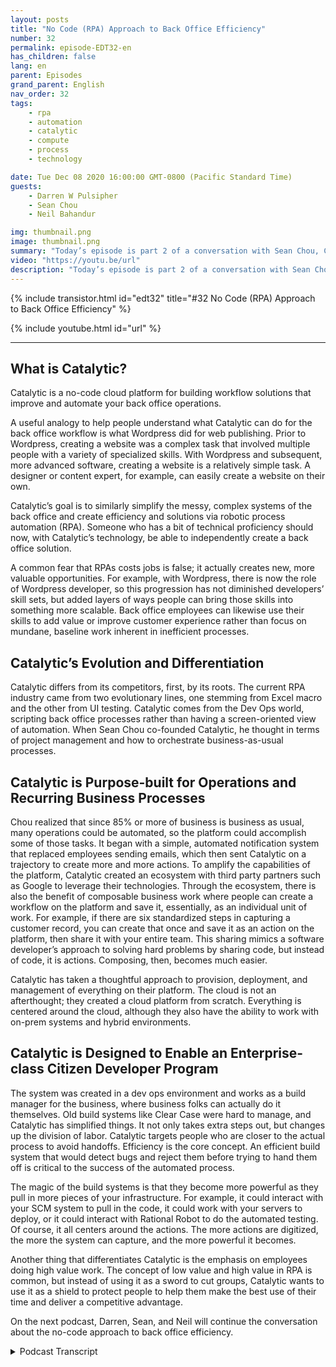 ```yaml
---
layout: posts
title: "No Code (RPA) Approach to Back Office Efficiency"
number: 32
permalink: episode-EDT32-en
has_children: false
lang: en
parent: Episodes
grand_parent: English
nav_order: 32
tags:
    - rpa
    - automation
    - catalytic
    - compute
    - process
    - technology

date: Tue Dec 08 2020 16:00:00 GMT-0800 (Pacific Standard Time)
guests:
    - Darren W Pulsipher
    - Sean Chou
    - Neil Bahandur

img: thumbnail.png
image: thumbnail.png
summary: "Today’s episode is part 2 of a conversation with Sean Chou, Catalytic CEO, and Neil Bahadur, Catalytic Head of Partnerships. They talk with Darren about their no-code approach to back office efficiency with a platform that utilizes RPA and AI technology."
video: "https://youtu.be/url"
description: "Today’s episode is part 2 of a conversation with Sean Chou, Catalytic CEO, and Neil Bahadur, Catalytic Head of Partnerships. They talk with Darren about their no-code approach to back office efficiency with a platform that utilizes RPA and AI technology."
---
```


<div>
{% include transistor.html id="edt32" title="#32 No Code (RPA) Approach to Back Office Efficiency" %}

{% include youtube.html id="url" %}
</div>

---

## What is Catalytic?

Catalytic is a no-code cloud platform for building workflow solutions that improve and automate your back office operations.

A useful analogy to help people understand what Catalytic can do for the back office workflow is what Wordpress did for web publishing. Prior to Wordpress, creating a website was a complex task that involved multiple people with a variety of specialized skills. With Wordpress and subsequent, more advanced software, creating a website is a relatively simple task. A designer or content expert, for example, can easily create a website on their own.

Catalytic’s goal is to similarly simplify the messy, complex systems of the back office and create efficiency and solutions via robotic process automation (RPA). Someone who has a bit of technical proficiency should now, with Catalytic’s technology, be able to independently create a back office solution.

A common fear that RPAs costs jobs is false; it actually creates new, more valuable opportunities. For example, with Wordpress, there is now the role of Wordpress developer, so this progression has not diminished developers’ skill sets, but added layers of ways people can bring those skills into something more scalable. Back office employees can likewise use their skills to add value or improve customer experience rather than focus on mundane, baseline work inherent in inefficient processes.

## Catalytic’s Evolution and Differentiation

Catalytic differs from its competitors, first, by its roots. The current RPA industry came from two evolutionary lines, one stemming from Excel macro and the other from UI testing. Catalytic comes from the Dev Ops world, scripting back office processes rather than having a screen-oriented view of automation. When Sean Chou co-founded Catalytic, he thought in terms of project management and how to orchestrate business-as-usual processes.

## Catalytic is Purpose-built for Operations and Recurring Business Processes

Chou realized that since 85% or more of business is business as usual, many operations could be automated, so the platform could accomplish some of those tasks. It began with a simple, automated notification system that replaced employees sending emails, which then sent Catalytic on a trajectory to create more and more actions. To amplify the capabilities of the platform, Catalytic created an ecosystem with third party partners such as Google to leverage their technologies. Through the ecosystem, there is also the benefit of composable business work where people can create a workflow on the platform and save it, essentially, as an individual unit of work. For example, if there are six standardized steps in capturing a customer record, you can create that once and save it as an action on the platform, then share it with your entire team. This sharing mimics a software developer’s approach to solving hard problems by sharing code, but instead of code, it is actions. Composing, then, becomes much easier.

Catalytic has taken a thoughtful approach to provision, deployment, and management of everything on their platform. The cloud is not an afterthought; they created a cloud platform from scratch. Everything is centered around the cloud, although they also have the ability to work with on-prem systems and hybrid environments.

## Catalytic is Designed to Enable an Enterprise-class Citizen Developer Program

The system was created in a dev ops environment and works as a build manager for the business, where business folks can actually do it themselves. Old build systems like Clear Case were hard to manage, and Catalytic has simplified things. It not only takes extra steps out, but changes up the division of labor. Catalytic targets people who are closer to the actual process to avoid handoffs. Efficiency is the core concept. An efficient build system that would detect bugs and reject them before trying to hand them off is critical to the success of the automated process.

The magic of the build systems is that they become more powerful as they pull in more pieces of your infrastructure. For example, it could interact with your SCM system to pull in the code, it could work with your servers to deploy, or it could interact with Rational Robot to do the automated testing. Of course, it all centers around the actions. The more actions are digitized, the more the system can capture, and the more powerful it becomes.

Another thing that differentiates Catalytic is the emphasis on employees doing high value work. The concept of low value and high value in RPA is common, but instead of using it as a sword to cut groups, Catalytic wants to use it as a shield to protect people to help them make the best use of their time and deliver a competitive advantage.

On the next podcast, Darren, Sean, and Neil will continue the conversation about the no-code approach to back office efficiency. 



<details>
<summary> Podcast Transcript </summary>

<p></p>

</details>
